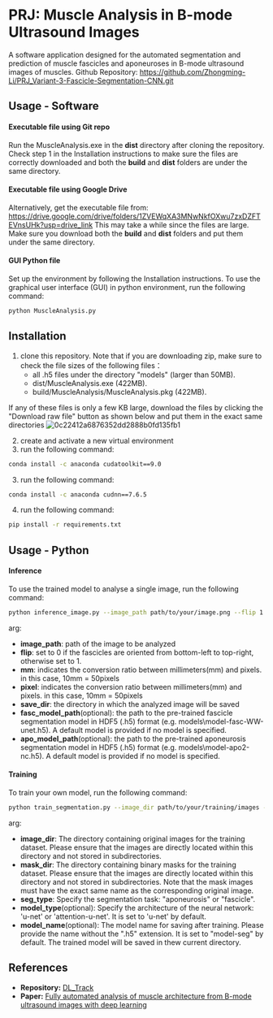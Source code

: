 # PRJ: Muscle Analysis in B-mode Ultrasound Images

A software application designed for the automated segmentation and prediction of muscle fascicles and aponeuroses in B-mode ultrasound images of muscles.
Github Repository: https://github.com/Zhongming-Li/PRJ_Variant-3-Fascicle-Segmentation-CNN.git


## Usage - Software
#### Executable file using Git repo
Run the MuscleAnalysis.exe in the **dist** directory after cloning the repository. 
Check step 1 in the Installation instructions to make sure the files are correctly downloaded and both the **build** and **dist** folders are under the same directory.

#### Executable file using Google Drive
Alternatively, get the executable file from: https://drive.google.com/drive/folders/1ZVEWqXA3MNwNkfOXwu7zxDZFTEVnsUHk?usp=drive_link
This may take a while since the files are large. Make sure you download both the **build** and **dist** folders and put them under the same directory.

#### GUI Python file
Set up the environment by following the Installation instructions.
To use the graphical user interface (GUI) in python environment, run the following command:
```sh
python MuscleAnalysis.py
```

## Installation
1. clone this repository. Note that if you are downloading zip, make sure to check the file sizes of the following files：
    - all .h5 files under the directory "models" (larger than 50MB).
    - dist/MuscleAnalysis.exe (422MB).
    - build/MuscleAnalysis/MuscleAnalysis.pkg (422MB). <br>

If any of these files is only a few KB large, download the files by clicking the "Download raw file" button as shown below and put them in the exact same directories
![0c22412a6876352dd2888b0fd135fb1](https://github.com/Zhongming-Li/PRJ_Variant-3-Fascicle-Segmentation-CNN/assets/114877324/d4dc4de5-0f63-4b77-b2c0-3c77b7108a1a)

2. create and activate a new virtual environment
3. run the following command:
```sh
conda install -c anaconda cudatoolkit==9.0
```
3. run the following command:
```sh
conda install -c anaconda cudnn==7.6.5
```
4. run the following command:
```sh
pip install -r requirements.txt
```

## Usage - Python
#### Inference
To use the trained model to analyse a single image, run the following command:
```sh
python inference_image.py --image_path path/to/your/image.png --flip 1 --mm 10 --pixel 50 --save_dir ./test_inference_output
```
arg: 
- **image_path**: path of the image to be analyzed
- **flip**: set to 0 if the fascicles are oriented from bottom-left to top-right, otherwise set to 1.
- **mm**: indicates the conversion ratio between millimeters(mm) and pixels. in this case, 10mm = 50pixels
- **pixel**: indicates the conversion ratio between millimeters(mm) and pixels. in this case, 10mm = 50pixels
- **save_dir**: the directory in which the analyzed image will be saved
- **fasc_model_path**(optional): the path to the pre-trained fascicle segmentation model in HDF5 (.h5) format (e.g. models\model-fasc-WW-unet.h5). A default model is provided if no model is specified.
- **apo_model_path**(optional): the path to the pre-trained aponeurosis segmentation model in HDF5 (.h5) format (e.g. models\model-apo2-nc.h5). A default model is provided if no model is specified.


#### Training
To train your own model, run the following command:
```sh
python train_segmentation.py --image_dir path/to/your/training/images --mask_dir path/to/your/training/masks --seg_type fascicle --model_type attention-u-net --model_name my_model
```
arg:
- **image_dir**: The directory containing original images for the training dataset. Please ensure that the images are directly located within this directory and not stored in subdirectories.
- **mask_dir**: The directory containing binary masks for the training dataset. Please ensure that the images are directly located within this directory and not stored in subdirectories. Note that the mask images must have the exact same name as the corresponding original image.
- **seg_type**: Specify the segmentation task: "aponeurosis" or "fascicle".
- **model_type**(optional): Specify the architecture of the neural network: 'u-net' or 'attention-u-net'. It is set to 'u-net' by default.
- **model_name**(optional): The model name for saving after training. Please provide the name without the ".h5" extension. It is set to "model-seg" by default. The trained model will be saved in thew current directory.



## References
- **Repository:** [DL_Track](https://github.com/njcronin/DL_Track.git)
- **Paper:** [Fully automated analysis of muscle architecture from B-mode ultrasound images with deep learning](https://arxiv.org/abs/2009.04790)
